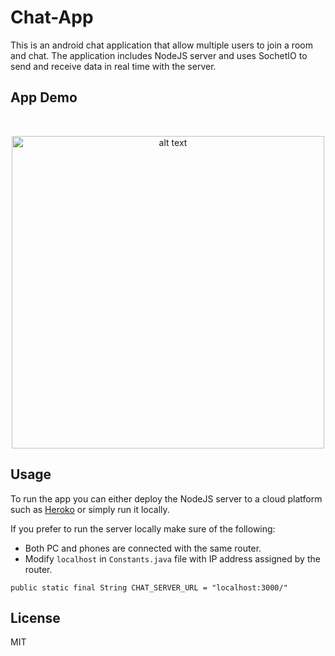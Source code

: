 # Chat-App

This is an android chat application that allow multiple users to join a room and chat. The application includes NodeJS server and uses SochetIO to send and receive data in real time with the server. 


## App Demo

<br> <p align="center"><img src="https://i.imgur.com/YBH4HYb.gif" height="500" alt="alt text" title="demo"></p>


## Usage

To run the app you can either deploy the NodeJS server to a cloud platform such as [Heroko](https://devcenter.heroku.com/articles/nodejs-support) or simply run it locally. 

If you prefer to run the server locally make sure of the following:
* Both PC and phones are connected with the same router.
* Modify `localhost` in `Constants.java` file with IP address assigned by the router.
```
public static final String CHAT_SERVER_URL = "localhost:3000/"
```


## License

MIT
